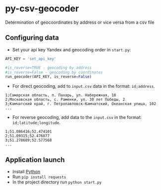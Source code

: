 # py-csv-geocoder
Determination of geocoordinates by address or vice versa from a csv file

## Configuring data

* Set your api key Yandex and geocoding order in `start.py`:

```python
API_KEY = 'set_api_key'

#is_reverse=TRUE - geocoding by address
#is_reverse=False - geocoding by coordinates
run_geocoder(API_KEY, is_reverse=False)
```

* For direct geocoding, add to `input.csv` data in the format: `id;address`.

```
1;Самарская область, п. Пахарь, ул. Набережная, 18
2;Московская область, с. Раменки, ул. 30 лет Победы, 2
3;Камчатский край, г. Петропавловск-Камчатский, Океанская улица, 102
...
```

* For reverse geocoding, add data to the `input.csv` in the format: `id;latitude;longitude`.

```
1;51.086416;52.474101
2;51.09315;52.476077
3;51.278689;52.577568
...
```

## Application launch

* Install [Python](https://www.python.org/)
* Run `pip install requests`
* In the project directory run `python start.py`
